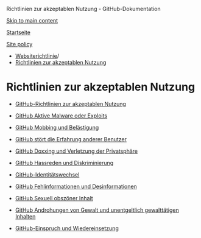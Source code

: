 Richtlinien zur akzeptablen Nutzung - GitHub-Dokumentation

[Skip to main content](#main-content)

[Startseite](/de)

[Site policy](/de/site-policy)

* [Websiterichtlinie](/de/site-policy)/
* [Richtlinien zur akzeptablen Nutzung](/de/site-policy/acceptable-use-policies)

Richtlinien zur akzeptablen Nutzung
==========

* [GitHub-Richtlinien zur akzeptablen Nutzung](/de/site-policy/acceptable-use-policies/github-acceptable-use-policies)

* [GitHub Aktive Malware oder Exploits](/de/site-policy/acceptable-use-policies/github-active-malware-or-exploits)

* [GitHub Mobbing und Belästigung](/de/site-policy/acceptable-use-policies/github-bullying-and-harassment)

* [GitHub stört die Erfahrung anderer Benutzer](/de/site-policy/acceptable-use-policies/github-disrupting-the-experience-of-other-users)

* [GitHub Doxxing und Verletzung der Privatsphäre](/de/site-policy/acceptable-use-policies/github-doxxing-and-invasion-of-privacy)

* [GitHub Hassreden und Diskriminierung](/de/site-policy/acceptable-use-policies/github-hate-speech-and-discrimination)

* [GitHub-Identitätswechsel](/de/site-policy/acceptable-use-policies/github-impersonation)

* [GitHub Fehlinformationen und Desinformationen](/de/site-policy/acceptable-use-policies/github-misinformation-and-disinformation)

* [GitHub Sexuell obszöner Inhalt](/de/site-policy/acceptable-use-policies/github-sexually-obscene-content)

* [GitHub Androhungen von Gewalt und unentgeltlich gewalttätigen Inhalten](/de/site-policy/acceptable-use-policies/github-threats-of-violence-and-gratuitously-violent-content)

* [GitHub-Einspruch und Wiedereinsetzung](/de/site-policy/acceptable-use-policies/github-appeal-and-reinstatement)
